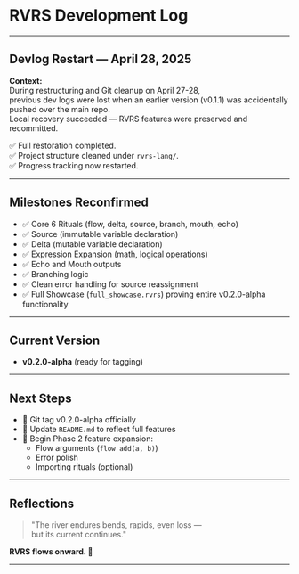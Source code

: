 # RVRS Development Log

---
## Devlog Restart — April 28, 2025

**Context:**  
During restructuring and Git cleanup on April 27-28,  
previous dev logs were lost when an earlier version (v0.1.1) was accidentally pushed over the main repo.  
Local recovery succeeded — RVRS features were preserved and recommitted.

✅ Full restoration completed.  
✅ Project structure cleaned under `rvrs-lang/`.  
✅ Progress tracking now restarted.

---

## Milestones Reconfirmed

- ✅ Core 6 Rituals (flow, delta, source, branch, mouth, echo)
- ✅ Source (immutable variable declaration)
- ✅ Delta (mutable variable declaration)
- ✅ Expression Expansion (math, logical operations)
- ✅ Echo and Mouth outputs
- ✅ Branching logic
- ✅ Clean error handling for source reassignment
- ✅ Full Showcase (`full_showcase.rvrs`) proving entire v0.2.0-alpha functionality

---

## Current Version

- **v0.2.0-alpha** (ready for tagging)

---

## Next Steps

- 🔲 Git tag v0.2.0-alpha officially
- 🔲 Update `README.md` to reflect full features
- 🔲 Begin Phase 2 feature expansion:
  - Flow arguments (`flow add(a, b)`)
  - Error polish
  - Importing rituals (optional)

---

## Reflections

> "The river endures bends, rapids, even loss —  
>  but its current continues."

**RVRS flows onward. 🌊**

---
